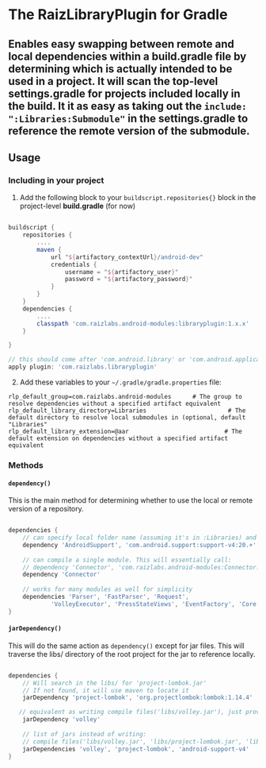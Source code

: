The RaizLibraryPlugin for Gradle
================================

## Enables easy swapping between remote and local dependencies within a build.gradle file by determining which is actually intended to be used in a project. It will scan the top-level **settings.gradle** for projects included locally in the build. It it as easy as taking out the ```include: ":Libraries:Submodule"``` in the settings.gradle to reference the remote version of the submodule.

## Usage

### Including in your project

  1. Add the following block to your ```buildscript.repositories{}``` block in the project-level **build.gradle** (for now)

```groovy

buildscript {
    repositories {
        ....
        maven {
            url "${artifactory_contextUrl}/android-dev"
            credentials {
                username = "${artifactory_user}"
                password = "${artifactory_password}"
            }
        }
    }
    dependencies {
        ....
        classpath 'com.raizlabs.android-modules:libraryplugin:1.x.x'
    }

}

// this should come after 'com.android.library' or 'com.android.application
apply plugin: 'com.raizlabs.libraryplugin'

```

  2. Add these variables to your ```~/.gradle/gradle.properties``` file:

```
rlp_default_group=com.raizlabs.android-modules      # The group to resolve dependencies without a specified artifact equivalent
rlp_default_library_directory=Libraries                       # The default directory to resolve local submodules in (optional, default "Libraries"
rlp_default_library_extension=@aar                           # The default extension on dependencies without a specified artifact equivalent

```
### Methods

#### ```dependency()```

This is the main method for determining whether to use the local or remote version of a repository.

```groovy

dependencies {
    // can specify local folder name (assuming it's in :Libraries) and artifact to reference if missing
    dependency 'AndroidSupport', 'com.android.support:support-v4:20.+'
    
    // can compile a single module. This will essentially call:
    // dependency 'Connector', 'com.raizlabs.android-modules:Connector:+@aar'
    dependency 'Connector'
  
    // works for many modules as well for simplicity
    dependencies 'Parser', 'FastParser', 'Request',
            'VolleyExecutor', 'PressStateViews', 'EventFactory', 'Core'
}

```

#### ```jarDependency()```

This will do the same action as ```dependency()``` except for jar files. This will traverse the libs/ directory of the root project for the jar to reference locally. 

```groovy

dependencies {
    // Will search in the libs/ for 'project-lombok.jar'
    // If not found, it will use maven to locate it
    jarDependency 'project-lombok', 'org.projectlombok:lombok:1.14.4'

   // equivalent as writing compile files('libs/volley.jar'), just provides a much cleaner syntax
    jarDependency 'volley'
 
    // list of jars instead of writing:
    // compile files('libs/volley.jar', 'libs/project-lombok.jar', 'libs/android-support-v4.jar')
    jarDependencies 'volley', 'project-lombok', 'android-support-v4'
}

```